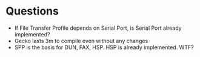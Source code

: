 Questions
===

- If File Transfer Profile depends on Serial Port, is Serial 
Port already implemented?
- Gecko lasts 3m to compile even without any changes
- SPP is the basis for DUN, FAX, HSP. HSP is already 
implemented. WTF?
